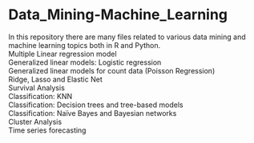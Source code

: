 # Data_Mining-Machine_Learning<br>
In this repository there are many files related to various data mining and machine learning topics both in R and Python.<br>
Multiple Linear regression model<br>
Generalized linear models: Logistic regression<br>
Generalized linear models for count data (Poisson Regression)<br>
Ridge, Lasso and Elastic Net<br>
Survival Analysis<br>
Classification: KNN<br>
Classification: Decision trees and tree-based models<br>
Classification: Naïve Bayes and Bayesian networks<br>
Cluster Analysis<br>
Time series forecasting
